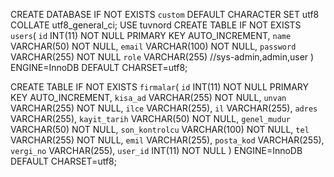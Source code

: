 CREATE DATABASE IF NOT EXISTS `custom` DEFAULT CHARACTER SET utf8 COLLATE utf8_general_ci;
USE tuvnord
CREATE TABLE IF NOT EXISTS `users`(
`id` INT(11) NOT NULL PRIMARY KEY AUTO_INCREMENT,
`name` VARCHAR(50) NOT NULL,
`email` VARCHAR(100) NOT NULL,
`password` VARCHAR(255) NOT NULL
`role` VARCHAR(255) //sys-admin,admin,user
) ENGINE=InnoDB DEFAULT CHARSET=utf8;

CREATE TABLE IF NOT EXISTS `firmalar`(
`id` INT(11) NOT NULL PRIMARY KEY AUTO_INCREMENT,
`kisa_ad` VARCHAR(255) NOT NULL,
`unvan` VARCHAR(255) NOT NULL,
`ilce` VARCHAR(255),
`il` VARCHAR(255),
`adres` VARCHAR(255),
`kayit_tarih` VARCHAR(50) NOT NULL,
`genel_mudur` VARCHAR(50) NOT NULL,
`son_kontrolcu` VARCHAR(100) NOT NULL,
`tel` VARCHAR(255) NOT NULL,
`emil` VARCHAR(255),
`posta_kod` VARCHAR(255),
`vergi_no` VARCHAR(255),
`user_id` INT(11) NOT NULL
) ENGINE=InnoDB DEFAULT CHARSET=utf8;